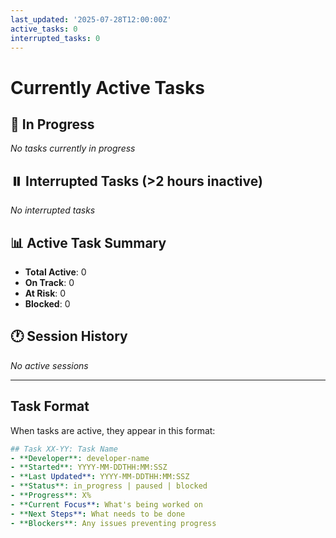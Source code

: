 ```yaml
---
last_updated: '2025-07-28T12:00:00Z'
active_tasks: 0
interrupted_tasks: 0
---
```


# Currently Active Tasks

## 🏃 In Progress
*No tasks currently in progress*

## ⏸️ Interrupted Tasks (>2 hours inactive)
*No interrupted tasks*

## 📊 Active Task Summary
- **Total Active**: 0
- **On Track**: 0
- **At Risk**: 0
- **Blocked**: 0

## 🕐 Session History
*No active sessions*

---

## Task Format
When tasks are active, they appear in this format:

```yaml
## Task XX-YY: Task Name
- **Developer**: developer-name
- **Started**: YYYY-MM-DDTHH:MM:SSZ
- **Last Updated**: YYYY-MM-DDTHH:MM:SSZ
- **Status**: in_progress | paused | blocked
- **Progress**: X%
- **Current Focus**: What's being worked on
- **Next Steps**: What needs to be done
- **Blockers**: Any issues preventing progress
```